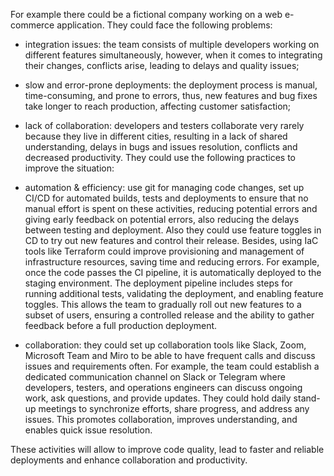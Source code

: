 For example there could be a fictional company working on a web e-commerce application. They could face the following problems:
- integration issues: the team consists of multiple developers working on different features simultaneously, however, when it comes to integrating their changes, conflicts arise, leading to delays and 
quality issues;
- slow and error-prone deployments: the deployment process is manual, time-consuming, and prone to errors, thus, new features and bug fixes take longer to reach production, affecting customer satisfaction;
- lack of collaboration: developers and testers collaborate very rarely because they live in different cities, resulting in a lack of shared understanding, delays in bugs and issues resolution, conflicts 
and decreased productivity.
 They could use the following practices to improve the situation:

- automation & efficiency: use git for managing code changes, set up CI/CD for automated builds, tests and deployments to ensure that no manual effort is spent on these activities, reducing potential 
errors and giving early feedback on potential errors, also reducing the delays between testing and deployment. Also they could use feature toggles in CD to try out new features and control their release. 
Besides, using IaC tools like Terraform could improve 
provisioning and management of infrastructure resources, saving time and reducing errors. For example, once the code passes the CI pipeline, it is automatically deployed to the staging environment. The 
deployment pipeline includes steps for running additional tests, validating the deployment, and enabling feature toggles. This allows the team to gradually roll out new features to a subset of users, 
ensuring a controlled release and the ability to gather feedback before a full production deployment.

- collaboration: they could set up collaboration tools like Slack, Zoom, Microsoft Team and Miro to be able to have frequent calls and discuss issues and requirements often. For example, the team could 
establish a dedicated communication channel on Slack or Telegram where developers, testers, and operations engineers can discuss ongoing work, ask questions, and provide updates. They could hold daily 
stand-up meetings to synchronize efforts, share progress, and address any issues. This promotes collaboration, improves understanding, and enables quick issue resolution.

These activities will allow to improve code quality, lead to faster and reliable deployments and enhance collaboration and productivity. 
